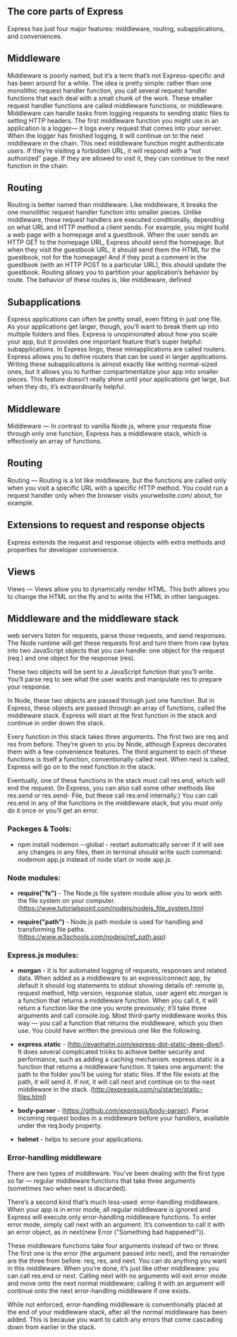 
## The core parts of Express

Express has just four major features: middleware, routing, subapplications, and conveniences.

## Middleware

Middleware is poorly named, but it’s a term that’s not Express-specific and has been
around for a while. The idea is pretty simple: rather than one monolithic request handler
function, you call several request handler functions that each deal with a small
chunk of the work. These smaller request handler functions are called middleware functions,
or middleware.
Middleware can handle tasks from logging requests to sending static files to setting
HTTP headers. The first middleware function you might use in an application is a logger—
it logs every request that comes into your server. When the logger has finished
logging, it will continue on to the next middleware in the chain. This next middleware
function might authenticate users. If they’re visiting a forbidden URL, it will respond
with a “not authorized” page. If they are allowed to visit it, they can continue to the
next function in the chain.

## Routing

Routing is better named than middleware. Like middleware, it breaks the one monolithic
request handler function into smaller pieces. Unlike middleware, these request
handlers are executed conditionally, depending on what URL and HTTP method a client
sends.
For example, you might build a web page with a homepage and a guestbook.
When the user sends an HTTP GET to the homepage URL, Express should send the
homepage. But when they visit the guestbook URL, it should send them the HTML for
the guestbook, not for the homepage! And if they post a comment in the guestbook
(with an HTTP POST to a particular URL), this should update the guestbook. Routing
allows you to partition your application’s behavior by route.
The behavior of these routes is, like middleware, defined

## Subapplications
Express applications can often be pretty small, even fitting in just one file. As your
applications get larger, though, you’ll want to break them up into multiple folders and
files. Express is unopinionated about how you scale your app, but it provides one
important feature that’s super helpful: subapplications. In Express lingo, these miniapplications
are called routers.
Express allows you to define routers that can be used in larger applications. Writing
these subapplications is almost exactly like writing normal-sized ones, but it allows
you to further compartmentalize your app into smaller pieces.
This feature doesn’t really shine until your applications get large, but when they do,
it’s extraordinarily helpful.




## Middleware
Middleware — In contrast to vanilla Node.js, where your requests flow
through only one function, Express has a middleware stack, which is effectively
an array of functions.

## Routing
Routing — Routing is a lot like middleware, but the functions are called
only when you visit a specific URL with a specific HTTP method. You could
run a request handler only when the browser visits yourwebsite.com/
about, for example.

## Extensions to request and response objects
Express extends the request and response
objects with extra methods and properties for developer convenience.

## Views
Views — Views allow you to dynamically render HTML. This both allows you to
change the HTML on the fly and to write the HTML in other languages.


## Middleware and the middleware stack

web servers listen for requests, parse those requests, and send
responses. The Node runtime will get these requests first and turn them from raw
bytes into two JavaScript objects that you can handle: one object for the request (req )
and one object for the response (res).

These two objects will be sent to a JavaScript function that you’ll write. You’ll parse req
to see what the user wants and manipulate res to prepare your response.

In Node, these two objects are passed through just one function. But in Express,
these objects are passed through an array of functions, called the middleware stack.
Express will start at the first function in the stack and continue in order down the
stack.

Every function in this stack takes three arguments. The first two are req and res
from before. They’re given to you by Node, although Express decorates them with a
few convenience features.
The third argument to each of these functions is itself a function, conventionally
called next. When next is called, Express will go on to the next function in the stack.

Eventually, one of these functions in the stack must call res.end, which will end the
request. (In Express, you can also call some other methods like res.send or res.send-
File, but these call res.end internally.) You can call res.end in any of the functions
in the middleware stack, but you must only do it once or you’ll get an error.


### Packeges & Tools:

* npm install nodemon --global - restart automatically server if it will see any changes in any files, then in terminal should write such command: nodemon app.js instead of node start or node app.js.

### Node modules:

* __require("fs")__ - The Node.js file system module allow you to work with the file system on your computer.                                (https://www.tutorialspoint.com/nodejs/nodejs_file_system.htm)

* __require("path")__ - Node.js path module is used for handling and transforming file paths. (https://www.w3schools.com/nodejs/ref_path.asp)

### Express.js modules:

* __morgan__ - it is for automated logging of requests, responses and related data. When added as a middleware to an express/connect app, by default it should log statements to stdout showing details of: remote ip, request method, http version, response status, user agent etc.morgan is a function that returns a middleware function. When you call it, it will return a function like the one you wrote previously; it’ll take three arguments and call console.log. Most third-party middleware works this way — you call a function that returns the middleware, which you then use. You could have written the previous one like the following.

* __express.static__ - (http://evanhahn.com/express-dot-static-deep-dive/). It does several complicated tricks to achieve better security and performance, such as adding a caching mechanism. express.static is a function that returns a middleware function. It takes one argument: the path to the folder you’ll be using for static files. If the file exists at the path, it will send it. If not, it will call next and continue on to the next middleware in the stack. (http://expressjs.com/ru/starter/static-files.html)

* __body-parser__ - (https://github.com/expressjs/body-parser). Parse incoming request bodies in a middleware before your handlers, available under the req.body property.

* __helmet__ - helps to secure your applications. 

### Error-handling middleware

There are two types of middleware. You’ve been dealing with the first type so far — regular middleware functions that take three arguments (sometimes two when next is discarded). 

There’s a second kind that’s much less-used: error-handling middleware. When your app is in error mode, all regular middleware is ignored and Express will execute only error-handling middleware functions. To enter error mode, simply call next with an argument. It’s convention to call it with an error object, as in next(new Error ("Something bad happened!")).

These middleware functions take four arguments instead of two or three. The first one is the error (the argument passed into next), and the remainder are the three from before: req, res, and next. You can do anything you want in this middleware. When you’re done, it’s just like other middleware: you can call res.end or next. Calling next with no arguments will exit error mode and move onto the next normal middleware; calling it with an argument will continue onto the next error-handling middleware if one exists.

While not enforced, error-handling middleware is conventionally placed at the end of
your middleware stack, after all the normal middleware has been added. This is because
you want to catch any errors that come cascading down from earlier in the stack.
